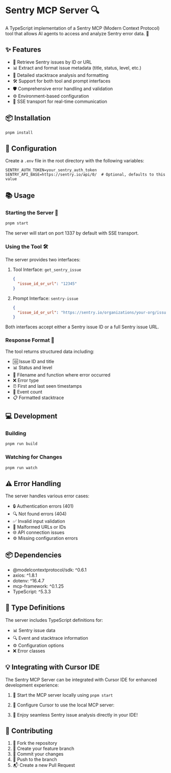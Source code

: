 # Sentry MCP Server 🔍

A TypeScript implementation of a Sentry MCP (Modern Context Protocol) tool that allows AI agents to access and analyze Sentry error data. 🤖

## ✨ Features

- 🎯 Retrieve Sentry issues by ID or URL
- 📊 Extract and format issue metadata (title, status, level, etc.)
- 🔬 Detailed stacktrace analysis and formatting
- 🛠️ Support for both tool and prompt interfaces
- 🛡️ Comprehensive error handling and validation
- ⚙️ Environment-based configuration
- 🔄 SSE transport for real-time communication

## 📦 Installation

```bash
pnpm install
```

## 🔧 Configuration

Create a `.env` file in the root directory with the following variables:

```env
SENTRY_AUTH_TOKEN=your_sentry_auth_token
SENTRY_API_BASE=https://sentry.io/api/0/  # Optional, defaults to this value
```

## 📚 Usage

### Starting the Server 🚀

```bash
pnpm start
```

The server will start on port 1337 by default with SSE transport.

### Using the Tool 🛠️

The server provides two interfaces:

1. Tool Interface: `get_sentry_issue`
   ```json
   {
     "issue_id_or_url": "12345"
   }
   ```

2. Prompt Interface: `sentry-issue`
   ```json
   {
     "issue_id_or_url": "https://sentry.io/organizations/your-org/issues/12345/"
   }
   ```

Both interfaces accept either a Sentry issue ID or a full Sentry issue URL.

### Response Format 📄

The tool returns structured data including:
- 🆔 Issue ID and title
- 📊 Status and level
- 📁 Filename and function where error occurred
- ❌ Error type
- ⏰ First and last seen timestamps
- 🔢 Event count
- 📋 Formatted stacktrace

## 💻 Development

### Building

```bash
pnpm run build
```

### Watching for Changes

```bash
pnpm run watch
```

## ⚠️ Error Handling

The server handles various error cases:
- 🔒 Authentication errors (401)
- 🔍 Not found errors (404)
- ✅ Invalid input validation
- 🔗 Malformed URLs or IDs
- 🌐 API connection issues
- ⚙️ Missing configuration errors

## 📦 Dependencies

- @modelcontextprotocol/sdk: ^0.6.1
- axios: ^1.8.1
- dotenv: ^16.4.7
- mcp-framework: ^0.1.25
- TypeScript: ^5.3.3

## 📝 Type Definitions

The server includes TypeScript definitions for:

- 📊 Sentry issue data
- 🔍 Event and stacktrace information
- ⚙️ Configuration options
- ❌ Error classes

## 💡 Integrating with Cursor IDE

The Sentry MCP Server can be integrated with Cursor IDE for enhanced development experience:

1. 🚀 Start the MCP server locally using `pnpm start`
2. 🔧 Configure Cursor to use the local MCP server:
  
3. 🎉 Enjoy seamless Sentry issue analysis directly in your IDE!


## 🤝 Contributing

1. 🔀 Fork the repository
2. 🌿 Create your feature branch
3. 💾 Commit your changes
4. 🚀 Push to the branch
5. 📬 Create a new Pull Request
